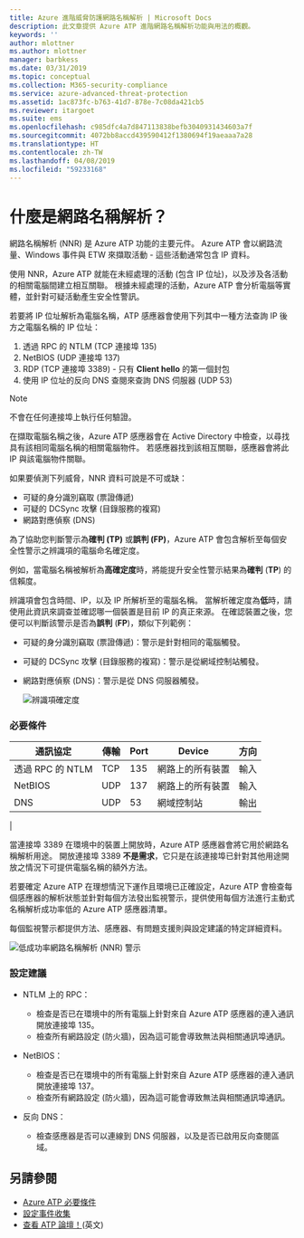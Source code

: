 ```yaml
---
title: Azure 進階威脅防護網路名稱解析 | Microsoft Docs
description: 此文章提供 Azure ATP 進階網路名稱解析功能與用法的概觀。
keywords: ''
author: mlottner
ms.author: mlottner
manager: barbkess
ms.date: 03/31/2019
ms.topic: conceptual
ms.collection: M365-security-compliance
ms.service: azure-advanced-threat-protection
ms.assetid: 1ac873fc-b763-41d7-878e-7c08da421cb5
ms.reviewer: itargoet
ms.suite: ems
ms.openlocfilehash: c985dfc4a7d847113838befb3040931434603a7f
ms.sourcegitcommit: 4072bb8accd439590412f1380694f19aeaaa7a28
ms.translationtype: HT
ms.contentlocale: zh-TW
ms.lasthandoff: 04/08/2019
ms.locfileid: "59233168"
---
```

# <a name="what-is-network-name-resolution"></a>什麼是網路名稱解析？

網路名稱解析 (NNR) 是 Azure ATP 功能的主要元件。 Azure ATP 會以網路流量、Windows 事件與 ETW 來擷取活動 - 這些活動通常包含 IP 資料。  

使用 NNR，Azure ATP 就能在未經處理的活動 (包含 IP 位址)，以及涉及各活動的相關電腦間建立相互關聯。 根據未經處理的活動，Azure ATP 會分析電腦等實體，並針對可疑活動產生安全性警訊。

若要將 IP 位址解析為電腦名稱，ATP 感應器會使用下列其中一種方法查詢 IP 後方之電腦名稱的 IP 位址：

1. 透過 RPC 的 NTLM (TCP 連接埠 135)
2. NetBIOS (UDP 連接埠 137)
3. RDP (TCP 連接埠 3389) - 只有 **Client hello** 的第一個封包
4. 使用 IP 位址的反向 DNS 查閱來查詢 DNS 伺服器 (UDP 53)

> [!NOTE]
>不會在任何連接埠上執行任何驗證。

在擷取電腦名稱之後，Azure ATP 感應器會在 Active Directory 中檢查，以尋找具有該相同電腦名稱的相關電腦物件。 若感應器找到該相互關聯，感應器會將此 IP 與該電腦物件關聯。

如果要偵測下列威脅，NNR 資料可說是不可或缺：

- 可疑的身分識別竊取 (票證傳遞)
- 可疑的 DCSync 攻擊 (目錄服務的複寫)
- 網路對應偵察 (DNS)

為了協助您判斷警示為**確判 (TP)** 或**誤判 (FP)**，Azure ATP 會包含解析至每個安全性警示之辨識項的電腦命名確定度。 
 
例如，當電腦名稱被解析為**高確定度**時，將能提升安全性警示結果為**確判** (**TP**) 的信賴度。 

辨識項會包含時間、IP，以及 IP 所解析至的電腦名稱。 當解析確定度為**低**時，請使用此資訊來調查並確認哪一個裝置是目前 IP 的真正來源。 在確認裝置之後，您便可以判斷該警示是否為**誤判** (**FP**)，類似下列範例：

- 可疑的身分識別竊取 (票證傳遞)：警示是針對相同的電腦觸發。
- 可疑的 DCSync 攻擊 (目錄服務的複寫)：警示是從網域控制站觸發。
- 網路對應偵察 (DNS)：警示是從 DNS 伺服器觸發。

    ![辨識項確定度](media/nnr-high-certainty.png)


### <a name="prerequisites"></a>必要條件
|通訊協定|  傳輸|  Port|   Device| 方向|
|--------|--------|------|-------|------|
|透過 RPC 的 NTLM| TCP |135|   網路上的所有裝置| 輸入|
|NetBIOS|   UDP|    137|    網路上的所有裝置| 輸入|
|DNS|   UDP|    53| 網域控制站| 輸出|
|

當連接埠 3389 在環境中的裝置上開放時，Azure ATP 感應器會將它用於網路名稱解析用途。
開放連接埠 3389 **不是需求**，它只是在該連接埠已針對其他用途開放之情況下可提供電腦名稱的額外方法。

若要確定 Azure ATP 在理想情況下運作且環境已正確設定，Azure ATP 會檢查每個感應器的解析狀態並針對每個方法發出監視警示，提供使用每個方法進行主動式名稱解析成功率低的 Azure ATP 感應器清單。

每個監視警示都提供方法、感應器、有問題支援則與設定建議的特定詳細資料。

![低成功率網路名稱解析 (NNR) 警示](media/atp-nnr-success-rate.png)


### <a name="configuration-recommendations"></a>設定建議

- NTLM 上的 RPC：
    - 檢查是否已在環境中的所有電腦上針對來自 Azure ATP 感應器的連入通訊開放連接埠 135。
    - 檢查所有網路設定 (防火牆)，因為這可能會導致無法與相關通訊埠通訊。

- NetBIOS：
    - 檢查是否已在環境中的所有電腦上針對來自 Azure ATP 感應器的連入通訊開放連接埠 137。
    - 檢查所有網路設定 (防火牆)，因為這可能會導致無法與相關通訊埠通訊。
- 反向 DNS：
    - 檢查感應器是否可以連線到 DNS 伺服器，以及是否已啟用反向查閱區域。


## <a name="see-also"></a>另請參閱
- [Azure ATP 必要條件](atp-prerequisites.md)
- [設定事件收集](configure-event-collection.md)
- [查看 ATP 論壇！](https://aka.ms/azureatpcommunity)\(英文\)
